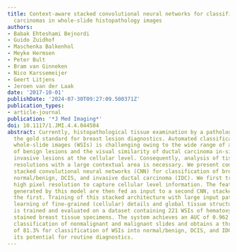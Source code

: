 ```yaml
---
title: Context-aware stacked convolutional neural networks for classification of breast
  carcinomas in whole-slide histopathology images
authors:
- Babak Ehteshami Bejnordi
- Guido Zuidhof
- Maschenka Balkenhol
- Meyke Hermsen
- Peter Bult
- Bram van Ginneken
- Nico Karssemeijer
- Geert Litjens
- Jeroen van der Laak
date: '2017-10-01'
publishDate: '2024-07-30T09:27:09.500371Z'
publication_types:
- article-journal
publication: '*J Med Imaging*'
doi: 10.1117/1.JMI.4.4.044504
abstract: Currently, histopathological tissue examination by a pathologist represents
  the gold standard for breast lesion diagnostics. Automated classification of histopathological
  whole-slide images (WSIs) is challenging owing to the wide range of appearances
  of benign lesions and the visual similarity of ductal carcinoma in-situ (DCIS) to
  invasive lesions at the cellular level. Consequently, analysis of tissue at high
  resolutions with a large contextual area is necessary. We present context-aware
  stacked convolutional neural networks (CNN) for classification of breast WSIs into
  normal/benign, DCIS, and invasive ductal carcinoma (IDC). We first train a CNN using
  high pixel resolution to capture cellular level information. The feature responses
  generated by this model are then fed as input to a second CNN, stacked on top of
  the first. Training of this stacked architecture with large input patches enables
  learning of fine-grained (cellular) details and global tissue structures. Our system
  is trained and evaluated on a dataset containing 221 WSIs of hematoxylin and eosin
  stained breast tissue specimens. The system achieves an AUC of 0.962 for the binary
  classification of nonmalignant and malignant slides and obtains a three-class accuracy
  of 81.3% for classification of WSIs into normal/benign, DCIS, and IDC, demonstrating
  its potential for routine diagnostics.
---
```

